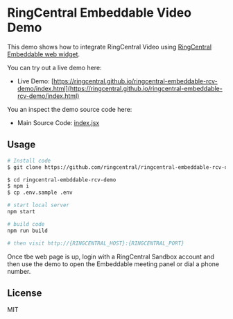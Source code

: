 # RingCentral Embeddable Video Demo

This demo shows how to integrate RingCentral Video using [RingCentral Embeddable web widget](https://github.com/ringcentral/ringcentral-embeddable).

You can try out a live demo here:

* Live Demo: [https://ringcentral.github.io/ringcentral-embeddable-rcv-demo/index.html](https://ringcentral.github.io/ringcentral-embeddable-rcv-demo/index.html)

You an inspect the demo source code here:

* Main Source Code: [index.jsx](src/client/index.jsx)

## Usage

```bash
# Install code
$ git clone https://github.com/ringcentral/ringcentral-embeddable-rcv-demo

$ cd ringcentral-embddable-rcv-demo
$ npm i
$ cp .env.sample .env

# start local server
npm start

# build code
npm run build

# then visit http://{RINGCENTRAL_HOST}:{RINGCENTRAL_PORT}
```

Once tbe web page is up, login with a RingCentral Sandbox account and then use the demo to open the Embeddable meeting panel or dial a phone number.

## License

MIT
